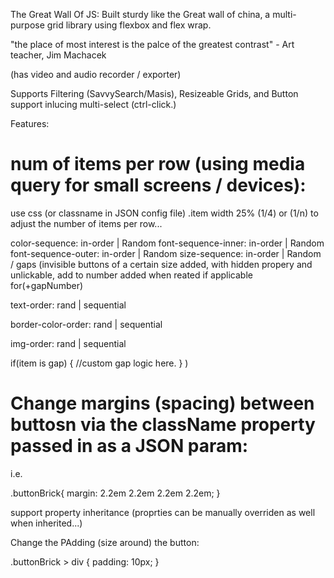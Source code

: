 The Great Wall Of JS: Built sturdy like the Great wall of china, a multi-purpose grid library using flexbox and flex wrap.

"the place of most interest is the palce of the greatest contrast" - Art teacher, Jim Machacek

(has video and audio recorder / exporter)

Supports Filtering (SavvySearch/Masis), Resizeable Grids, and Button support inlucing multi-select (ctrl-click.)

Features:

# num of items per row (using media query for small screens / devices):

use css (or classname in JSON config file) .item width 25% (1/4) or (1/n) to adjust the number of items per row...

color-sequence: in-order | Random
font-sequence-inner: in-order | Random
font-sequence-outer: in-order | Random
size-sequence: in-order | Random / gaps (invisible buttons of a certain size added, with hidden propery and unlickable, add to number added when reated if applicable 
for(+gapNumber)

text-order:
rand | sequential

border-color-order:
rand | sequential

img-order:
rand | sequential


if(item is gap)
{
	//custom gap logic here.
}
)

# Change margins (spacing) between buttosn via the className property passed in as a JSON param: 

i.e. 

.buttonBrick{
	margin: 2.2em 2.2em 2.2em 2.2em;
}


support property inheritance (proprties can be manually overriden as well when inherited...)


Change the PAdding (size around) the button:

.buttonBrick > div {
	padding: 10px;
}